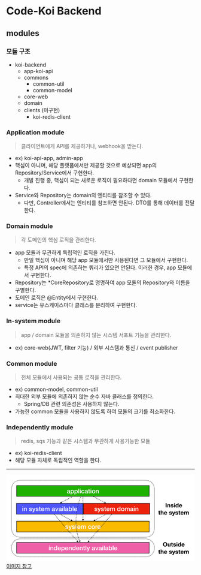 # Code-Koi Backend

## modules

### 모듈 구조
* koi-backend
  * app-koi-api
  * commons
    * common-util
    * common-model
  * core-web
  * domain
  * clients (미구현)
    * koi-redis-client

### Application module
> 클라이언트에게 API를 제공하거나, webhook을 받는다.
* ex) koi-api-app, admin-app
* 핵심이 아니며, 해당 플랫폼에서만 제공할 것으로 예상되면 app의 Repository/Service에서 구현한다.
    * 개발 진행 중, 핵심이 되는 새로운 로직이 필요하다면 domain 모듈에서 구현한다.
* Service와 Repository는 domain의 엔티티를 참조할 수 있다.
    * 다만, Controller에서는 엔티티를 참조하면 안된다. DTO를 통해 데이터를 전달한다.

### Domain module
> 각 도메인의 핵심 로직을 관리한다.
* app 모듈과 무관하게 독립적인 로직을 가진다.
  * 만일 핵심이 아니며 해당 app 모듈에서만 사용된다면 그 모듈에서 구현한다.
  * 특정 API의 spec에 의존하는 쿼리가 있으면 안된다. 이러한 경우, app 모듈에서 구현한다.
* Repository는 *CoreRepository로 명명하여 app 모듈의 Repository와 이름을 구별한다.
* 도메인 로직은 @Entity에서 구현한다.
* service는 유스케이스마다 클래스를 분리하여 구현한다.

### In-system module
> app / domain 모듈을 의존하지 않는 시스템 서포트 기능을 관리한다.
* ex) core-web(JWT, filter 기능) / 외부 시스템과 통신 / event publisher

### Common module
> 전체 모듈에서 사용되는 공통 로직을 관리한다.
* ex) common-model, common-util
* 최대한 외부 모듈에 의존하지 않는 순수 자바 클래스를 정의한다.
  * Spring/DB 관련 의존성은 사용하지 않는다.
* 가능한 common 모듈을 사용하지 않도록 하여 모듈의 크기를 최소화한다.

### Independently module
> redis, sqs 기능과 같은 시스템과 무관하게 사용가능한 모듈
* ex) koi-redis-client
* 해당 모듈 자체로 독립적인 역할을 한다.

---
![모듈 이미지](docs/module-tier.png)
[이미지 참고](https://techblog.woowahan.com/2637/)